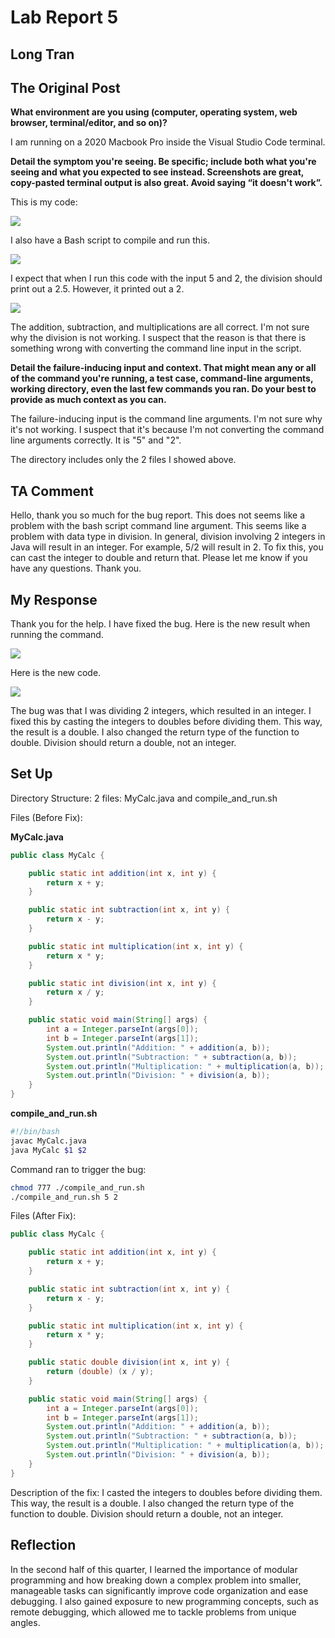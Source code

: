# Lab Report 5
## Long Tran

## The Original Post

**What environment are you using (computer, operating system, web browser, terminal/editor, and so on)?**

I am running on a 2020 Macbook Pro inside the Visual Studio Code terminal.


**Detail the symptom you're seeing. Be specific; include both what you're seeing and what you expected to see instead. Screenshots are great, copy-pasted terminal output is also great. Avoid saying “it doesn't work”.**

This is my code:

![](lab5_1.png)

I also have a Bash script to compile and run this.

![](lab5_2.png)

I expect that when I run this code with the input 5 and 2, the division should print out a 2.5. However, it printed out a 2.

![](lab5_3.png)

The addition, subtraction, and multiplications are all correct. I'm not sure why the division is not working. I suspect that the reason is that there is something wrong with converting the command line input in the script.

**Detail the failure-inducing input and context. That might mean any or all of the command you're running, a test case, command-line arguments, working directory, even the last few commands you ran. Do your best to provide as much context as you can.**

The failure-inducing input is the command line arguments. I'm not sure why it's not working. I suspect that it's because I'm not converting the command line arguments correctly. It is "5" and "2".

The directory includes only the 2 files I showed above.

## TA Comment

Hello, thank you so much for the bug report. This does not seems like a problem with the bash script command line argument. This seems like a problem with data type in division. In general, division involving 2 integers in Java will result in an integer. For example, 5/2 will result in 2. To fix this, you can cast the integer to double and return that. Please let me know if you have any questions. Thank you.

## My Response

Thank you for the help. I have fixed the bug. Here is the new result when running the command.

![](lab5_4.png)

Here is the new code.

![](lab5_5.png)

The bug was that I was dividing 2 integers, which resulted in an integer. I fixed this by casting the integers to doubles before dividing them. This way, the result is a double. I also changed the return type of the function to double. Division should return a double, not an integer.

## Set Up

Directory Structure:
2 files: MyCalc.java and compile_and_run.sh

Files (Before Fix):

**MyCalc.java**

```java
public class MyCalc {

    public static int addition(int x, int y) {
        return x + y;
    }

    public static int subtraction(int x, int y) {
        return x - y;
    }

    public static int multiplication(int x, int y) {
        return x * y;
    }

    public static int division(int x, int y) {
        return x / y;
    }

    public static void main(String[] args) {
        int a = Integer.parseInt(args[0]);
        int b = Integer.parseInt(args[1]);
        System.out.println("Addition: " + addition(a, b));
        System.out.println("Subtraction: " + subtraction(a, b));
        System.out.println("Multiplication: " + multiplication(a, b));
        System.out.println("Division: " + division(a, b));
    }
}
```

**compile_and_run.sh**

```bash
#!/bin/bash
javac MyCalc.java
java MyCalc $1 $2
```

Command ran to trigger the bug:

```bash
chmod 777 ./compile_and_run.sh
./compile_and_run.sh 5 2
```

Files (After Fix):

```java
public class MyCalc {

    public static int addition(int x, int y) {
        return x + y;
    }

    public static int subtraction(int x, int y) {
        return x - y;
    }

    public static int multiplication(int x, int y) {
        return x * y;
    }

    public static double division(int x, int y) {
        return (double) (x / y);
    }

    public static void main(String[] args) {
        int a = Integer.parseInt(args[0]);
        int b = Integer.parseInt(args[1]);
        System.out.println("Addition: " + addition(a, b));
        System.out.println("Subtraction: " + subtraction(a, b));
        System.out.println("Multiplication: " + multiplication(a, b));
        System.out.println("Division: " + division(a, b));
    }
}
```

Description of the fix: I casted the integers to doubles before dividing them. This way, the result is a double. I also changed the return type of the function to double. Division should return a double, not an integer.

## Reflection

In the second half of this quarter, I learned the importance of modular programming and how breaking down a complex problem into smaller, manageable tasks can significantly improve code organization and ease debugging. I also gained exposure to new programming concepts, such as remote debugging, which allowed me to tackle problems from unique angles.